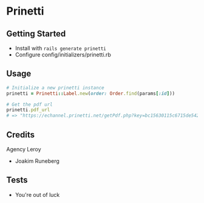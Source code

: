 Prinetti
================

Getting Started
---------------

- Install with `rails generate prinetti`
- Configure config/initializers/prinetti.rb

Usage
------------

```ruby
# Initialize a new prinetti instance
prinetti = Prinetti::Label.new(order: Order.find(params[:id]))

# Get the pdf url
prinetti.pdf_url
# => "https://echannel.prinetti.net/getPdf.php?key=bc15630115c6715de5426c36c04792b9"
```

Credits
------------

Agency Leroy

- Joakim Runeberg

Tests
------------

- You're out of luck

